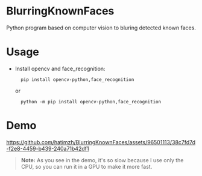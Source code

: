 # BlurringKnownFaces
Python program based on computer vision to bluring detected known faces.

# Usage
- Install opencv and face_recognition:
  
    ```terminal
      pip install opencv-python,face_recognition
    ```
  or 
    ```terminal 
      python -m pip install opencv-python,face_recognition
    ```
# Demo

https://github.com/hatimzh/BlurringKnownFaces/assets/96501113/38c7fd7d-f2e8-4459-b439-240a71b42df1

> **Note:** As you see in the demo, it's so slow because I use only the CPU, so you can run it in a GPU to make it more fast.
